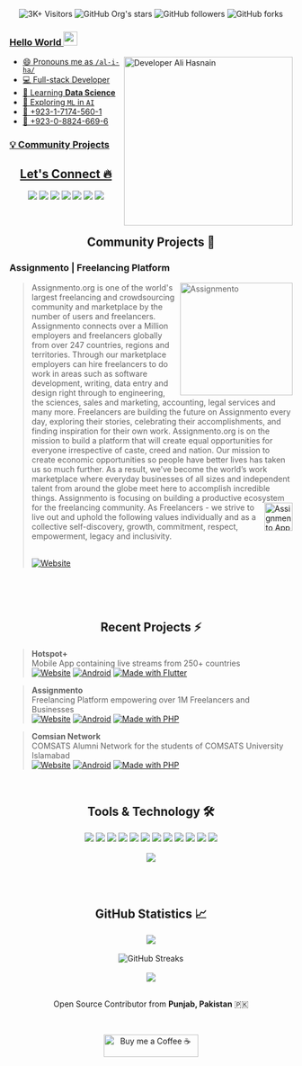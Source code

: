 <div align="center">

![3K+ Visitors](https://visitor-badge.glitch.me/badge?page_id=alihasnain147.alihasnain147) <img alt="GitHub Org's stars" src="https://img.shields.io/github/stars/alihasnain147?style=social"> <img alt="GitHub followers" src="https://img.shields.io/github/followers/alihasnain147?style=social"> <img alt="GitHub forks" src="https://img.shields.io/github/forks/alihasnain147/fluttercapsule?style=social"> <a href="https://www.youtube.com/alihasnain147?sub_confirmation=1">


</div>

### Hello World <img src="https://media.giphy.com/media/hvRJCLFzcasrR4ia7z/giphy.gif" height="25px" width="25px">

<img align="right" alt="Developer Ali Hasnain" src="images/coding.gif" width="300"/>

- 😄 Pronouns me as `/al-i-ha/`
- 💻 Full-stack Developer
- 🌱 Learning **Data Science**
- 🔭 Exploring `ML` in `AI`
- 📱 +923-1-7174-560-1
- 📱 +923-0-8824-669-6

### 💡 Community Projects
<h2 align="center"> Let's Connect 🔥</h2>
<div align="center">
<a href="https://github.com/alihasnain147/">
<img src="https://img.shields.io/badge/Github-211F1F?style=flat-square&logo=GitHub&logoColor=ffffff"></a> 
<a href="https://www.youtube.com/account/https://www.youtube.com/account?sub_confirmation=1">
<img src="https://img.shields.io/badge/Youtube-FF0000?style=flat-square&logo=Youtube&logoColor=ffffff"></a>
<a href="https://www.linkedin.com/in/alihasnain147Official/">
<img src="https://img.shields.io/badge/Linkedin-0077B5?style=flat-square&logo=Linkedin&logoColor=ffffff"></a>
<a href="https://www.facebook.com/profile.php?id=100072598906419">
<img src="https://img.shields.io/badge/Facebook-1877F2?style=flat-square&logo=Facebook&logoColor=ffffff"></a>
<a href="https://www.twitter.com/alihasnain147Pro/">
<img src="https://img.shields.io/badge/Twitter-08A0E9?style=flat-square&logo=Twitter&logoColor=ffffff"></a>
<a href="https://www.instagram.com/alihasnain.9/">
<img src="https://img.shields.io/badge/Instagram-DD2A7B?style=flat-square&logo=Instagram&logoColor=ffffff"></a>

<a href="mailto:alihasnain0500@gmail.com">
<img src="https://img.shields.io/badge/Gmail-D44638?style=flat-square&logo=gmail&logoColor=ffffff"></a>
</div>

<br><h2 align="center"> Community Projects 🚀</h2>

### Assignmento | Freelancing Platform

> <img align="right" alt="Assignmento" src="images/assignmento_.gif" height="200" />
> Assignmento.org is one of the world's largest freelancing and crowdsourcing community and marketplace by the number of users and freelancers. Assignmento connects over a Million employers and freelancers globally from over 247 countries, regions and territories. Through our marketplace employers can hire freelancers to do work in areas such as software development, writing, data entry and design right through to engineering, the sciences, sales and marketing, accounting, legal services and many more. Freelancers are building the future on Assignmento every day, exploring their stories, celebrating their accomplishments, and finding inspiration for their own work. Assignmento.org is on the mission to build a platform that will create equal opportunities for everyone irrespective of caste, creed and nation. Our mission to create economic opportunities so people have better lives has taken us so much further. As a result, we’ve become the world’s work marketplace where everyday businesses of all sizes and independent talent from around the globe meet here to accomplish incredible things. Assignmento is focusing on building a productive ecosystem for the freelancing community. <a  href="https://play.google.com/store/apps/details?id=dev.usama.assignmento"><img align="right" src="images/googlePlay.gif" alt="Assignmento App" height="50px" /></a>As Freelancers - we strive to live out and uphold the following values individually and as a collective self-discovery, growth, commitment, respect, empowerment, legacy and inclusivity.
>
> <br>[![Website](https://img.shields.io/badge/Visit_Website-Assignmento-211F1F?logo=google-chrome&logoColor=ffffff)](https://assignmento.org)

<br>

<br><h2 align="center"> Recent Projects ⚡</h2>

> **Hotspot+**<br>Mobile App containing live streams from 250+ countries<br>[![Website](https://img.shields.io/badge/Web-App-FF3D00?logo=google-chrome&logoColor=ffffff)](https://www.usama.dev/hotspot) [![Android](https://img.shields.io/badge/Google_Play-00C853?logo=google-play&logoColor=ffffff)](https://play.google.com/store/apps/details?id=dev.usama.hotspot) [![Made with Flutter](https://img.shields.io/badge/Made_with-Flutter-0175C2?logo=flutter&logoColor=ffffff)](https://flutter.dev)

> **Assignmento**<br>Freelancing Platform empowering over 1M Freelancers and Businesses<br>[![Website](https://img.shields.io/badge/Web-App-FF3D00?logo=google-chrome&logoColor=ffffff)](https://assignmento.org) [![Android](https://img.shields.io/badge/Google_Play-00C853?logo=google-play&logoColor=ffffff)](https://play.google.com/store/apps/details?id=dev.usama.assignmento) [![Made with PHP](https://img.shields.io/badge/Made_with-PHP-f0db4f?logo=PHP&logoColor=ffffff)](<[PHP](https://www.php.net/)>)

> **Comsian Network**<br>COMSATS Alumni Network for the students of COMSATS University Islamabad<br>[![Website](https://img.shields.io/badge/Web-App-FF3D00?logo=google-chrome&logoColor=ffffff)](https://comsian.net) [![Android](https://img.shields.io/badge/Google_Play-00C853?logo=google-play&logoColor=ffffff)](<[https://play.google.com/store/apps/details?id=dev.usama.assignmento](https://comsian.net)>) [![Made with PHP](https://img.shields.io/badge/Made_with-PHP-f0db4f?logo=PHP&logoColor=ffffff)](<[PHP](https://www.php.net/)>)


<br><h2 align="center"> Tools & Technology 🛠</h2>

<div align="center">
<!-- <p align="center"></p> -->
<img src="https://img.shields.io/badge/Flutter-02569B?style=flat-square&logo=flutter&logoColor=white" />
<img src="https://img.shields.io/badge/Dart-0175C2?style=flat-square&logo=dart&logoColor=white" />
<img src="https://img.shields.io/badge/C++-00599C?style=flat-square&logo=cplusplus&logoColor=white" />
<img src="https://img.shields.io/badge/C_Sharp-239120?style=flat-square&logo=csharp&logoColor=white" />
<img src="https://img.shields.io/badge/Java-007396?style=flat-square&logo=java&logoColor=white" />
<img src="https://img.shields.io/badge/JavaScript-F7DF1E?style=flat-square&logo=javascript&logoColor=white" />
<img src="https://img.shields.io/badge/Python-FFD43B?style=flat-square&logo=python&logoColor=white"/>
<img src="https://img.shields.io/badge/firebase-ffca28?style=flat-square&logo=firebase&logoColor=white" />
<img src="https://img.shields.io/badge/Git-F05032?style=flat-square&logo=git&logoColor=white" />
<img src="https://img.shields.io/badge/Adobe_Photoshop-00aeff?style=flat-square&logo=Adobe%20photoshop&logoColor=white"/>
<img src="https://img.shields.io/badge/Adobe_Illustrator-ff9900?style=flat-square&logo=Adobe-illustrator&logoColor=white" />
<img src="https://img.shields.io/badge/Adobe_XD-FF61F6?style=flat-square&logo=Adobe%20XD&logoColor=white" />
<br><br>
<img align="center"  src="https://github-readme-stats.vercel.app/api/top-langs/?username=alihasnain147&theme=dark&layout=compact&langs_count=20&hide_title=true"/>
</div>
<br>

<br><h2 align="center"> GitHub Statistics 📈 </h2>

<div align="center">
    <img align="center" src="https://github-readme-stats.vercel.app/api?username=alihasnain147&theme=dark&hide_title=true&include_all_commits=true"/>
</div><br>
<div align="center">  
<img alt="GitHub Streaks" src="https://github-readme-streak-stats.herokuapp.com/?user=alihasnain147"> <br><br> 
<img align="center" src="https://github-profile-trophy.vercel.app/?username=alihasnain147&margin-w=15&margin-h=15" />
</div>
<br>


<p align="center">Open Source Contributor from <b>Punjab, Pakistan</b> 🇵🇰 </p>
<div align="center"><br>
<p><a href="https://www.buymeacoffee.com/alihasnain147"> <img align="center" src="https://cdn.buymeacoffee.com/buttons/v2/default-yellow.png" height="40" width="168" alt="Buy me a Coffee ☕" /></a></p>
</div>
